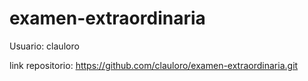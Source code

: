 # examen-extraordinaria

Usuario: clauloro

link repositorio: https://github.com/clauloro/examen-extraordinaria.git
